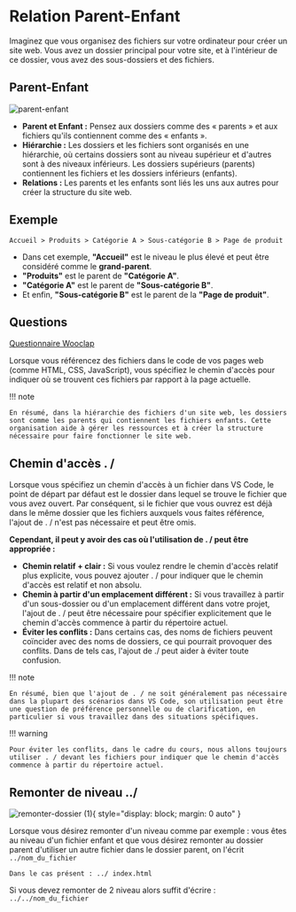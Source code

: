 # Relation Parent-Enfant

Imaginez que vous organisez des fichiers sur votre ordinateur pour créer un site web. Vous avez un dossier principal pour votre site, et à l'intérieur de ce dossier, vous avez des sous-dossiers et des fichiers.

## Parent-Enfant

![parent-enfant](https://github.com/user-attachments/assets/2cd04847-530b-4923-ae6f-17c9505d24e9)

- **Parent et Enfant :** Pensez aux dossiers comme des « parents » et aux fichiers qu'ils contiennent comme des « enfants ».
- **Hiérarchie :** Les dossiers et les fichiers sont organisés en une hiérarchie, où certains dossiers sont au niveau supérieur et d'autres sont à des niveaux inférieurs. Les dossiers supérieurs (parents) contiennent les fichiers et les dossiers inférieurs (enfants).
- **Relations :** Les parents et les enfants sont liés les uns aux autres pour créer la structure du site web.

## Exemple

    Accueil > Produits > Catégorie A > Sous-catégorie B > Page de produit

- Dans cet exemple, **"Accueil"** est le niveau le plus élevé et peut être considéré comme le **grand-parent**.
- **"Produits"** est le parent de **"Catégorie A"**.
- **"Catégorie A"** est le parent de **"Sous-catégorie B"**.
- Et enfin, **"Sous-catégorie B"** est le parent de la **"Page de produit"**.

## Questions

[Questionnaire Wooclap](https://app.wooclap.com/BNNHKJ?from=event-page)

Lorsque vous référencez des fichiers dans le code de vos pages web (comme HTML, CSS, JavaScript), vous spécifiez le chemin d'accès pour indiquer où se trouvent ces fichiers par rapport à la page actuelle.

!!! note

    En résumé, dans la hiérarchie des fichiers d'un site web, les dossiers sont comme les parents qui contiennent les fichiers enfants. Cette organisation aide à gérer les ressources et à créer la structure nécessaire pour faire fonctionner le site web.

## Chemin d'accès . /

Lorsque vous spécifiez un chemin d'accès à un fichier dans VS Code, le point de départ par défaut est le dossier dans lequel se trouve le fichier que vous avez ouvert. Par conséquent, si le fichier que vous ouvrez est déjà dans le même dossier que les fichiers auxquels vous faites référence, l'ajout de . / n'est pas nécessaire et peut être omis.

**Cependant, il peut y avoir des cas où l'utilisation de . / peut être appropriée :**

- **Chemin relatif + clair :** Si vous voulez rendre le chemin d'accès relatif plus explicite, vous pouvez ajouter . / pour indiquer que le chemin d'accès est relatif et non absolu.
- **Chemin à partir d'un emplacement différent :** Si vous travaillez à partir d'un sous-dossier ou d'un emplacement différent dans votre projet, l'ajout de . / peut être nécessaire pour spécifier explicitement que le chemin d'accès commence à partir du répertoire actuel.
- **Éviter les conflits :** Dans certains cas, des noms de fichiers peuvent coïncider avec des noms de dossiers, ce qui pourrait provoquer des conflits. Dans de tels cas, l'ajout de ./ peut aider à éviter toute confusion.

!!! note

    En résumé, bien que l'ajout de . / ne soit généralement pas nécessaire dans la plupart des scénarios dans VS Code, son utilisation peut être une question de préférence personnelle ou de clarification, en particulier si vous travaillez dans des situations spécifiques.

!!! warning

    Pour éviter les conflits, dans le cadre du cours, nous allons toujours utiliser . / devant les fichiers pour indiquer que le chemin d'accès commence à partir du répertoire actuel.

## Remonter de niveau ../
![remonter-dossier (1)](https://github.com/user-attachments/assets/7139925d-b3a6-4933-a8f1-b9857f6b5de5){ style="display: block; margin: 0 auto" }

Lorsque vous désirez remonter d'un niveau comme par exemple : vous êtes au niveau d'un fichier enfant et que vous désirez remonter au dossier parent d'utiliser un autre fichier dans le dossier parent, on l'écrit `../nom_du_fichier`

    Dans le cas présent : ../ index.html

Si vous devez remonter de 2 niveau alors suffit d'écrire : `../../nom_du_fichier`
